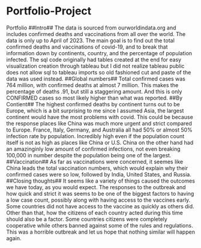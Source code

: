 # Portfolio-Project
Portfolio
##Intro##
The data is sourced from ourworldindata.org and includes confirmed deaths and vaccinations from all over the world. The data is only up to April of 2023. 
The main goal is to find out the total confirmed deaths and vaccinations of covid-19, and to break that information down by continents, country, and the percentage of population infected. 
The sql code originally had tables created at the end for easy visualization creation through tableau but I did not realize tableau public does not allow sql to tableau imports so old fashioned
cut and paste of the data was used instead. 
##Global numbers##
Total confirmed cases was 764 million, with confirmed deaths at almost 7 million. This makes the percentage of deaths .91, but still a staggering amount. And this is only CONFIRMED cases so most likely
higher than what was reported. 
##By Contient##
The highest confirmed deaths by continent turns out to be Europe, which is a bit surprising to me since I assumed Asia, the largest continent would have the most problems with covid.
This could be because the response places like China was much more urgent and strict compared to Europe. France, Italy, Germany, and Australia all had 50% or almost 50% infection rate by population. Incredibly high even 
if the population count itself is not as high as places like China or U.S. China on the other hand had an amazinginly low amount of confirmed infections, not even breaking 100,000 in number despite the population being one of 
the largest. 
##Vaccination##
As far as vaccinations were concerned, it seemes like China leads the total vaccination numbers, which would explain why their confirmed cases were so low, followed by India, United States, and Russia. 
##Closing thoughts##
It seems like a variety of things caused the outcomes we have today, as you would expect. The responses to the outbreak and how quick and strict it was seems to be one of the biggest factors to having a low case count, possibly along with 
having access to the vaccines early. Some countries did not have access to the vaccine as quickly as others did. Other than that, how the citizens of each country acted during this time should also be a factor. Some countries citizens were
completely cooperative while others banned against some of the rules and regulations. This was a horrible outbreak and let us hope that nothing similar will happen again. 
